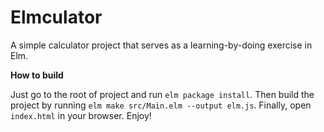Elmculator
==========

A simple calculator project that serves as a learning-by-doing exercise in Elm.

**How to build**

Just go to the root of project and run `elm package install`. Then build the
project by running `elm make src/Main.elm --output elm.js`. Finally, open
`index.html` in your browser. Enjoy!

